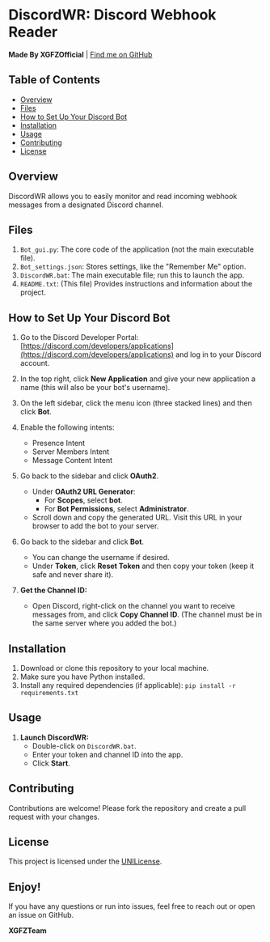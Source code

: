 # DiscordWR: Discord Webhook Reader

**Made By XGFZOfficial** | [Find me on GitHub](https://github.com/XGFZOfficial)

## Table of Contents

- [Overview](#overview)
- [Files](#files)
- [How to Set Up Your Discord Bot](#how-to-set-up-your-discord-bot)
- [Installation](#installation)
- [Usage](#usage)
- [Contributing](#contributing)
- [License](#license)

## Overview

DiscordWR allows you to easily monitor and read incoming webhook messages from a designated Discord channel.

## Files

1. `Bot_gui.py`: The core code of the application (not the main executable file).
2. `Bot_settings.json`: Stores settings, like the "Remember Me" option.
3. `DiscordWR.bat`: The main executable file; run this to launch the app.
4. `README.txt`: (This file) Provides instructions and information about the project.

## How to Set Up Your Discord Bot

1. Go to the Discord Developer Portal: [https://discord.com/developers/applications](https://discord.com/developers/applications) and log in to your Discord account.

2. In the top right, click **New Application** and give your new application a name (this will also be your bot's username).

3. On the left sidebar, click the menu icon (three stacked lines) and then click **Bot**.

4. Enable the following intents:
    * Presence Intent
    * Server Members Intent
    * Message Content Intent

5. Go back to the sidebar and click **OAuth2**.
    * Under **OAuth2 URL Generator**:
        * For **Scopes**, select **bot**.
        * For **Bot Permissions**, select **Administrator**.
    * Scroll down and copy the generated URL. Visit this URL in your browser to add the bot to your server.

6. Go back to the sidebar and click **Bot**.
    * You can change the username if desired.
    * Under **Token**, click **Reset Token** and then copy your token (keep it safe and never share it).

7. **Get the Channel ID:**
    * Open Discord, right-click on the channel you want to receive messages from, and click **Copy Channel ID**. (The channel must be in the same server where you added the bot.)

## Installation

1. Download or clone this repository to your local machine.
2. Make sure you have Python installed.
3. Install any required dependencies (if applicable): `pip install -r requirements.txt` 

## Usage

1. **Launch DiscordWR:**
    * Double-click on `DiscordWR.bat`.
    * Enter your token and channel ID into the app.
    * Click **Start**.

## Contributing

Contributions are welcome! Please fork the repository and create a pull request with your changes.

## License

This project is licensed under the [UNILicense](LICENSE). 

## Enjoy!

If you have any questions or run into issues, feel free to reach out or open an issue on GitHub.

**XGFZTeam**
